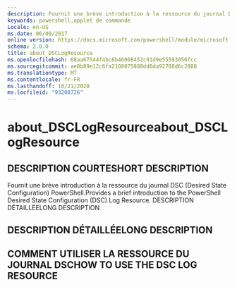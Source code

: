 ```yaml
---
description: Fournit une brève introduction à la ressource du journal DSC (Desired State Configuration) PowerShell. DESCRIPTION DÉTAILLÉE
keywords: powershell,applet de commande
Locale: en-US
ms.date: 06/09/2017
online version: https://docs.microsoft.com/powershell/module/microsoft.powershell.core/about/about_dsclogresource?view=powershell-5.1&WT.mc_id=ps-gethelp
schema: 2.0.0
title: about_DSCLogResource
ms.openlocfilehash: 68aa67544f4bc6b46008452c91d9e55593056fcc
ms.sourcegitcommit: ae8b89e12c6fa2108075888dd6da92788d6c2888
ms.translationtype: MT
ms.contentlocale: fr-FR
ms.lasthandoff: 10/21/2020
ms.locfileid: "93208726"
---
```

# <a name="about_dsclogresource"></a><span data-ttu-id="81729-105">about_DSCLogResource</span><span class="sxs-lookup"><span data-stu-id="81729-105">about_DSCLogResource</span></span>

## <a name="short-description"></a><span data-ttu-id="81729-106">DESCRIPTION COURTE</span><span class="sxs-lookup"><span data-stu-id="81729-106">SHORT DESCRIPTION</span></span>

<span data-ttu-id="81729-107">Fournit une brève introduction à la ressource du journal DSC (Desired State Configuration) PowerShell.</span><span class="sxs-lookup"><span data-stu-id="81729-107">Provides a brief introduction to the PowerShell Desired State Configuration (DSC) Log Resource.</span></span> <span data-ttu-id="81729-108">DESCRIPTION DÉTAILLÉE</span><span class="sxs-lookup"><span data-stu-id="81729-108">LONG DESCRIPTION</span></span>

## <a name="long-description"></a><span data-ttu-id="81729-109">DESCRIPTION DÉTAILLÉE</span><span class="sxs-lookup"><span data-stu-id="81729-109">LONG DESCRIPTION</span></span>

## <a name="how-to-use-the-dsc-log-resource"></a><span data-ttu-id="81729-110">COMMENT UTILISER LA RESSOURCE DU JOURNAL DSC</span><span class="sxs-lookup"><span data-stu-id="81729-110">HOW TO USE THE DSC LOG RESOURCE</span></span>
